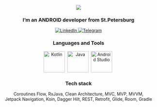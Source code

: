 <!-- ЗАГОЛОВОК -->
<div id="header" align="center">
  <img src="https://github.com/user-attachments/assets/33b57542-a572-4ec3-8d1c-dba9e24b9841"/>
  <h3>I’m an ANDROID developer from St.Petersburg</h3>
</div>

<!-- СОЦИАЛЬНЫЕ СЕТИ -->
<div id="socials" align="center">
  <a href="https://www.linkedin.com/in/huey-news">
    <img src="https://img.shields.io/badge/LinkedIn-blue?style=for-the-badge&logo=linkedin&logoColor=white"
      alt="LinkedIn"/>
  </a>
  <a href="https://t.me/hugh_stone"> 
    <img src="https://img.shields.io/badge/Telegram-blue?style=for-the-badge&logo=telegram&logoColor=white"
      alt="Telegram"/>
  </a>
</div>

<!-- ЯЗЫКИ ПРОГРАМИРОВАНИЯ -->
<div id="tools" align="center">
  <h3>Languages and Tools</h3>
  <img src="https://cdn.jsdelivr.net/gh/devicons/devicon@latest/icons/kotlin/kotlin-plain-wordmark.svg"
    title="Kotlin" width="70" height="70" />&nbsp;
  <img src="https://cdn.jsdelivr.net/gh/devicons/devicon@latest/icons/java/java-plain-wordmark.svg"
    title="Java" width="70" height="70" />&nbsp;
  <img src="https://cdn.jsdelivr.net/gh/devicons/devicon@latest/icons/androidstudio/androidstudio-plain-wordmark.svg"
    title="Android Studio" width="70" height="70" />&nbsp;
</div>

<!-- ТЕХНОЛОГИЧЕСКИЙ СТЕК -->
<div id="stack" align="center">
  <h3>Tech stack</h3>
  Coroutines Flow, RxJava, 
  Clean Architecture, MVC, MVP, MVVM, <br/>
  Jetpack Navigation, Koin, Dagger Hilt, REST, Retrofit, Glide, Room, Gradle
</div>
